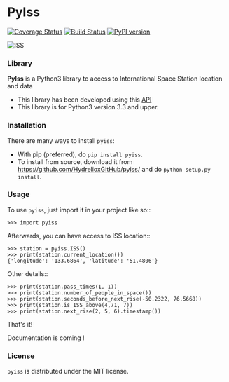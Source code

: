 PyIss 
===================

[![Coverage Status](https://coveralls.io/repos/github/HydrelioxGitHub/pyiss/badge.svg)](https://coveralls.io/github/HydrelioxGitHub/pyiss)
[![Build Status](https://travis-ci.org/HydrelioxGitHub/pyiss.svg?branch=master)](https://travis-ci.org/HydrelioxGitHub/pyiss)
[![PyPI version](https://badge.fury.io/py/pyiss.svg)](https://badge.fury.io/py/pyiss)

![ISS](https://upload.wikimedia.org/wikipedia/commons/8/88/ISS_after_STS-118_%28computer_rendering_of_August_2006%29.png)

### <i class="icon-book"></i> Library

**PyIss** is a Python3 library to access to International Space Station location and data

  - This library has been developed using this [API](http://open-notify.org/)
  - This library is for Python3 version 3.3 and upper.

### <i class="icon-check"></i>Installation


There are many ways to install ``pyiss``:

* With pip (preferred), do ``pip install pyiss``.
* To install from source, download it from
  https://github.com/HydrelioxGitHub/pyiss/ and do
  ``python setup.py install``.


### <i class="icon-check"></i>Usage

To use ``pyiss``, just import it in your project like so::

    >>> import pyiss

Afterwards, you can have access to ISS location::

    >>> station = pyiss.ISS()
    >>> print(station.current_location())
    {'longitude': '133.6864', 'latitude': '51.4806'}

Other details::

    >>> print(station.pass_times(1, 1))
    >>> print(station.number_of_people_in_space())
    >>> print(station.seconds_before_next_rise(-50.2322, 76.5668))
    >>> print(station.is_ISS_above(4,71, 7))
    >>> print(station.next_rise(2, 5, 6).timestamp())

That's it!

Documentation is coming !


### <i class="icon-check"></i>License

``pyiss`` is distributed under the MIT license.
 



